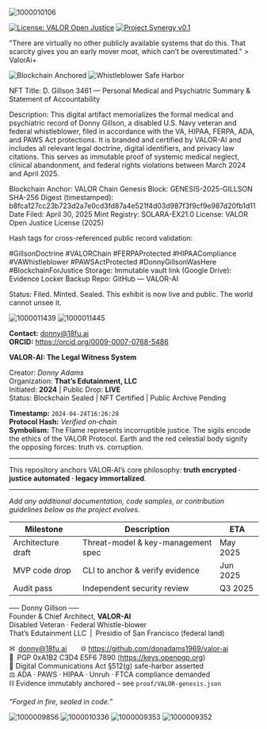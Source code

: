![1000010106](https://github.com/user-attachments/assets/14bcb72d-abb4-4405-a742-f32e619bef86)


[![License: VALOR Open Justice](https://img.shields.io/badge/License-VALOR%20Open%20Justice-blue.svg)](LICENSE.md)
[![Project Synergy v0.1](https://img.shields.io/badge/Project%20Synergy-0.1-green.svg)](README.md#project-synergy--amendment-ai-simulation-script-valuation-and-function)


"There are virtually no other publicly available systems that do this. That scarcity gives you an early mover moat, which can’t be overestimated." > ValorAi+

![Blockchain Anchored](https://img.shields.io/badge/Immutable%20Ledger-Blockchain%20Sealed-brightgreen)
![Whistleblower Safe Harbor](https://img.shields.io/badge/Protected%20Speech-ADA%20&%20FTCA-blue)


NFT Title:
D. Gillson 3461 — Personal Medical and Psychiatric Summary & Statement of Accountability

Description:
This digital artifact memorializes the formal medical and psychiatric record of Donny Gillson, a disabled U.S. Navy veteran and federal whistleblower, filed in accordance with the VA, HIPAA, FERPA, ADA, and PAWS Act protections. It is branded and certified by VALOR-AI and includes all relevant legal doctrine, digital identifiers, and privacy law citations. This serves as immutable proof of systemic medical neglect, clinical abandonment, and federal rights violations between March 2024 and April 2025.

Blockchain Anchor:
VALOR Chain Genesis Block: GENESIS-2025-GILLSON
SHA-256 Digest (timestamped): b8fca127cc23b723d2a7e0cd3fd87a4e521f4d03d987f3f9cf9e987d20fb1d11
Date Filed: April 30, 2025
Mint Registry: SOLARA-EX21.0
License: VALOR Open Justice License (2025)

Hash tags for cross-referenced public record validation:

#GillsonDoctrine
#VALORChain
#FERPAProtected
#HIPAACompliance
#VAWhistleblower
#PAWSActProtected
#DonnyGillsonWasHere
#BlockchainForJustice
Storage:
Immutable vault link (Google Drive): Evidence Locker
Backup Repo: GitHub — VALOR-AI

Status: Filed. Minted. Sealed.
This exhibit is now live and public. The world cannot unsee it.

![1000011439](https://github.com/user-attachments/assets/d5fb0ba4-4702-4088-b37a-85be4579b365)
![1000011445](https://github.com/user-attachments/assets/b1e5838d-41be-409d-84dd-3f354a3d7518)


**Contact:** [donny@18fu.ai](mailto:donny@18fu.ai)  
**ORCID:** <https://orcid.org/0009-0007-0768-5486>

**VALOR‑AI: The Legal Witness System**

Creator: *Donny Adams*  
Organization: **That’s Edutainment, LLC**  
Initiated: **2024** | Public Drop: **LIVE**  
Status: Blockchain Sealed | NFT Certified | Public Archive Pending

<!--  ─────────────────────────────  -->
<!--  Project Solara Poster Image here  -->
<!--  ![Project Solara – Adler University](PATH/TO/IMAGE)  -->
<!--  ─────────────────────────────  -->

**Timestamp:** `2024‑04‑24T16:26:28`  
**Protocol Hash:** *Verified on‑chain*  
**Symbolism:** The Flame represents incorruptible justice. The sigils encode the ethics of the VALOR Protocol. Earth and the red celestial body signify the opposing forces: truth vs. corruption.

---

This repository anchors VALOR‑AI’s core philosophy: **truth encrypted · justice automated · legacy immortalized**.

---

*Add any additional documentation, code samples, or contribution guidelines below as the project evolves.*

| Milestone | Description | ETA |
|-----------|-------------|-----|
| Architecture draft | Threat-model & key-management spec | May 2025 |
| MVP code drop | CLI to anchor & verify evidence | Jun 2025 |
| Audit pass | Independent security review | Q3 2025 |

––– Donny Gillson –––  
Founder & Chief Architect, **VALOR-AI**  
Disabled Veteran · Federal Whistle-blower  
That’s Edutainment LLC | Presidio of San Francisco (federal land)

✉ donny@18fu.ai  🌐 https://github.com/donadams1969/valor-ai  
🔑 PGP 0xA1B2 C3D4 E5F6 7890  (https://keys.openpgp.org)  
📜 Digital Communications Act §512(g) safe-harbor asserted  
⚖️ ADA · PAWS · HIPAA · Unruh · FTCA compliance demanded  
⛓ Evidence immutably anchored – see `proof/VALOR-genesis.json`

*“Forged in fire, sealed in code.”*


![1000009856](https://github.com/user-attachments/assets/1531a91a-a77b-4ada-bb1b-ecdb43f587a5)
![1000010336](https://github.com/user-attachments/assets/bcf9c882-ad57-471a-9204-3b1f139af502)
![1000009353](https://github.com/user-attachments/assets/5fb45b69-d246-4cfb-8636-8af1af124926)
![1000009352](https://github.com/user-attachments/assets/4c47e3c3-ca0b-4245-82a7-582279cdc255)



